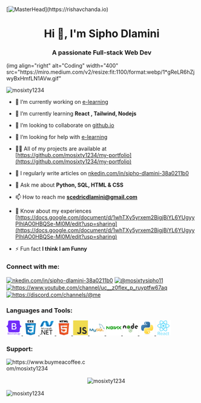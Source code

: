 [![MasterHead](https://1.bp.blogspot.com/-7A4WynwLsM...)](https://rishavchanda.io)
<h1 align="center">Hi 👋, I'm Sipho Dlamini</h1>
<h3 align="center">A passionate Full-stack Web Dev</h3>
(img align="right" alt="Coding" width="400" src="https://miro.medium.com/v2/resize:fit:1100/format:webp/1*gReLR6hZjwyBxHmfLN1AVw.gif"

<p align="left"> <img src="https://komarev.com/ghpvc/?username=mosixty1234&label=Profile%20views&color=0e75b6&style=flat" alt="mosixty1234" /> </p>

- 🔭 I’m currently working on [e-learning](https://github.com/mosixty1234/e-Learning)

- 🌱 I’m currently learning **React , Tailwind, Nodejs**

- 👯 I’m looking to collaborate on [github.io](https://mosixty1234.github.io/home)

- 🤝 I’m looking for help with [e-learning](https://mosixty1234.github.io/home)

- 👨‍💻 All of my projects are available at [https://github.com/mosixty1234/my-portfolio](https://github.com/mosixty1234/my-portfolio)

- 📝 I regularly write articles on [nkedin.com/in/sipho-dlamini-38a0211b0](nkedin.com/in/sipho-dlamini-38a0211b0)

- 💬 Ask me about **Python, SQL, HTML & CSS**

- 📫 How to reach me **scedricdlamini@gmail.com**

- 📄 Know about my experiences [https://docs.google.com/document/d/1whTXy5yrxem2BigjBiYL6YUgyyPlhlAO0HBQSe-Ml0M/edit?usp=sharing](https://docs.google.com/document/d/1whTXy5yrxem2BigjBiYL6YUgyyPlhlAO0HBQSe-Ml0M/edit?usp=sharing)

- ⚡ Fun fact **I think I am Funny**

<h3 align="left">Connect with me:</h3>
<p align="left">
<a href="https://linkedin.com/in/nkedin.com/in/sipho-dlamini-38a0211b0" target="blank"><img align="center" src="https://raw.githubusercontent.com/rahuldkjain/github-profile-readme-generator/master/src/images/icons/Social/linked-in-alt.svg" alt="nkedin.com/in/sipho-dlamini-38a0211b0" height="30" width="40" /></a>
<a href="https://medium.com/@mosixtysipho11" target="blank"><img align="center" src="https://raw.githubusercontent.com/rahuldkjain/github-profile-readme-generator/master/src/images/icons/Social/medium.svg" alt="@mosixtysipho11" height="30" width="40" /></a>
<a href="https://www.youtube.com/c/https://www.youtube.com/channel/uc__z0flex_p_ruyptfw67aq" target="blank"><img align="center" src="https://raw.githubusercontent.com/rahuldkjain/github-profile-readme-generator/master/src/images/icons/Social/youtube.svg" alt="https://www.youtube.com/channel/uc__z0flex_p_ruyptfw67aq" height="30" width="40" /></a>
<a href="https://discord.gg/https://discord.com/channels/@me" target="blank"><img align="center" src="https://raw.githubusercontent.com/rahuldkjain/github-profile-readme-generator/master/src/images/icons/Social/discord.svg" alt="https://discord.com/channels/@me" height="30" width="40" /></a>
</p>

<h3 align="left">Languages and Tools:</h3>
<p align="left"> <a href="https://getbootstrap.com" target="_blank" rel="noreferrer"> <img src="https://raw.githubusercontent.com/devicons/devicon/master/icons/bootstrap/bootstrap-plain-wordmark.svg" alt="bootstrap" width="40" height="40"/> </a> <a href="https://www.w3schools.com/css/" target="_blank" rel="noreferrer"> <img src="https://raw.githubusercontent.com/devicons/devicon/master/icons/css3/css3-original-wordmark.svg" alt="css3" width="40" height="40"/> </a> <a href="https://dotnet.microsoft.com/" target="_blank" rel="noreferrer"> <img src="https://raw.githubusercontent.com/devicons/devicon/master/icons/dot-net/dot-net-original-wordmark.svg" alt="dotnet" width="40" height="40"/> </a> <a href="https://www.w3.org/html/" target="_blank" rel="noreferrer"> <img src="https://raw.githubusercontent.com/devicons/devicon/master/icons/html5/html5-original-wordmark.svg" alt="html5" width="40" height="40"/> </a> <a href="https://developer.mozilla.org/en-US/docs/Web/JavaScript" target="_blank" rel="noreferrer"> <img src="https://raw.githubusercontent.com/devicons/devicon/master/icons/javascript/javascript-original.svg" alt="javascript" width="40" height="40"/> </a> <a href="https://www.mysql.com/" target="_blank" rel="noreferrer"> <img src="https://raw.githubusercontent.com/devicons/devicon/master/icons/mysql/mysql-original-wordmark.svg" alt="mysql" width="40" height="40"/> </a> <a href="https://www.nginx.com" target="_blank" rel="noreferrer"> <img src="https://raw.githubusercontent.com/devicons/devicon/master/icons/nginx/nginx-original.svg" alt="nginx" width="40" height="40"/> </a> <a href="https://nodejs.org" target="_blank" rel="noreferrer"> <img src="https://raw.githubusercontent.com/devicons/devicon/master/icons/nodejs/nodejs-original-wordmark.svg" alt="nodejs" width="40" height="40"/> </a> <a href="https://www.python.org" target="_blank" rel="noreferrer"> <img src="https://raw.githubusercontent.com/devicons/devicon/master/icons/python/python-original.svg" alt="python" width="40" height="40"/> </a> <a href="https://reactjs.org/" target="_blank" rel="noreferrer"> <img src="https://raw.githubusercontent.com/devicons/devicon/master/icons/react/react-original-wordmark.svg" alt="react" width="40" height="40"/> </a> </p>

<h3 align="left">Support:</h3>
<p><a href="https://www.buymeacoffee.com/mosixty1234"> <img align="left" src="https://cdn.buymeacoffee.com/buttons/v2/default-yellow.png" height="50" width="210" alt="https://www.buymeacoffee.com/mosixty1234" /></a></p><br><br>

<p>&nbsp;<img align="center" src="https://github-readme-stats.vercel.app/api?username=mosixty1234&show_icons=true&locale=en" alt="mosixty1234" /></p>

<p><img align="center" src="https://github-readme-streak-stats.herokuapp.com/?user=mosixty1234&" alt="mosixty1234" /></p>
